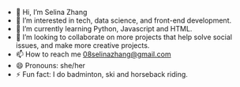- 👋 Hi, I’m Selina Zhang
- 👀 I’m interested in tech, data science, and front-end development.
- 🌱 I’m currently learning Python, Javascript and HTML.
- 💞️ I’m looking to collaborate on more projects that help solve social issues, and make more creative projects.
- 📫 How to reach me 08selinazhang@gmail.com
- 😄 Pronouns: she/her
- ⚡ Fun fact: I do badminton, ski and horseback riding.

<!---
SelinaZ07/SelinaZ07 is a ✨ special ✨ repository because its `README.md` (this file) appears on your GitHub profile.
You can click the Preview link to take a look at your changes.
--->
